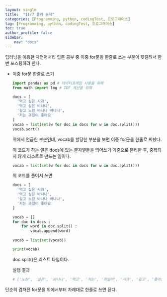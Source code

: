 ```yaml
---
layout: single
title:  "11/7 콜라 문제"
categories: [Programming, python, codingTest, 프로그래머스]
tag: [Programming, python, codingTest, 프로그래머스]
toc: true
author_profile: false
sidebar:
    nav: "docs"
---
```


 딥러닝을 이용한 자연어처리 입문 공부 중 이중 for문을 한줄로 쓰는 부분이 헷갈려서 한번 포스팅하려 한다.

* 이중 for문 한줄로 쓰기

  ```python
  import pandas as pd # 데이터프레임 사용을 위해
  from math import log # IDF 계산을 위해
  
  docs = [
    '먹고 싶은 사과',
    '먹고 싶은 바나나',
    '길고 노란 바나나 바나나',
    '저는 과일이 좋아요'
  ] 
  vocab = list(set(w for doc in docs for w in doc.split()))
  vocab.sort()
  
  ```

  위에서 언급한 부분인데, vocab을 할당한 부분을 보면 이중 for문을 한줄로 써놨다.

  이 코드가 하는 일은 docs에 있는 문자열들을 띄어쓰기 기준으로 분리한 후, 중복되지 않게 리스트로 만드는 일이다.

  ```python
  vocab = list(set(w for doc in docs for w in doc.split()))
  ```

  위 코드를 풀어서 쓰면

  ```python
  docs = [
    '먹고 싶은 사과',
    '먹고 싶은 바나나',
    '길고 노란 바나나 바나나',
    '저는 과일이 좋아요'
  ] 
  
  vocab = []
  for doc in docs :
      for word in doc.split() :
          vocab.append(word)
          
  vocab = list(set(vocab))
  
  print(vocab)
  ```

  doc.split()은 리스트 타입이다.

  

  실행 결과

  ```python
  # ['노란', '싶은', '바나나', '먹고', '저는', '과일이', '사과', '길고', '좋아요']
  ```

  

단순히 겹쳐진 for문을 위에서부터 차례대로 한줄로 쓰면 된다.